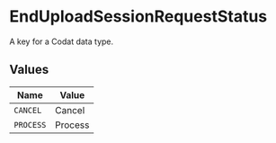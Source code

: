 # EndUploadSessionRequestStatus

A key for a Codat data type.


## Values

| Name      | Value     |
| --------- | --------- |
| `CANCEL`  | Cancel    |
| `PROCESS` | Process   |